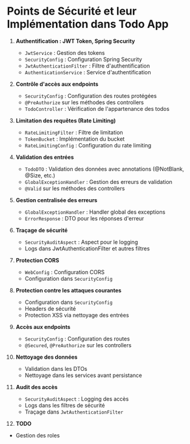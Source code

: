 # Points de Sécurité et leur Implémentation dans Todo App

1. **Authentification : JWT Token, Spring Security**
    - `JwtService` : Gestion des tokens
    - `SecurityConfig` : Configuration Spring Security
    - `JwtAuthenticationFilter` : Filtre d'authentification
    - `AuthenticationService` : Service d'authentification

2. **Contrôle d'accès aux endpoints**
    - `SecurityConfig` : Configuration des routes protégées
    - `@PreAuthorize` sur les méthodes des controllers
    - `TodoController` : Vérification de l'appartenance des todos

3. **Limitation des requêtes (Rate Limiting)**
    - `RateLimitingFilter` : Filtre de limitation
    - `TokenBucket` : Implémentation du bucket
    - `RateLimitingConfig` : Configuration du rate limiting

4. **Validation des entrées**
    - `TodoDTO` : Validation des données avec annotations (@NotBlank, @Size, etc.)
    - `GlobalExceptionHandler` : Gestion des erreurs de validation
    - `@Valid` sur les méthodes des controllers

5. **Gestion centralisée des erreurs**
    - `GlobalExceptionHandler` : Handler global des exceptions
    - `ErrorResponse` : DTO pour les réponses d'erreur

6. **Traçage de sécurité**
    - `SecurityAuditAspect` : Aspect pour le logging
    - Logs dans JwtAuthenticationFilter et autres filtres

7. **Protection CORS**
    - `WebConfig` : Configuration CORS
    - Configuration dans `SecurityConfig`

8. **Protection contre les attaques courantes**
    - Configuration dans `SecurityConfig`
    - Headers de sécurité
    - Protection XSS via nettoyage des entrées

9. **Accès aux endpoints**
    - `SecurityConfig` : Configuration des routes
    - `@Secured`, `@PreAuthorize` sur les controllers

10. **Nettoyage des données**
    - Validation dans les DTOs
    - Nettoyage dans les services avant persistance

11. **Audit des accès**
    - `SecurityAuditAspect` : Logging des accès
    - Logs dans les filtres de sécurité
    - Traçage dans `JwtAuthenticationFilter`

12. **TODO**
- Gestion des roles 